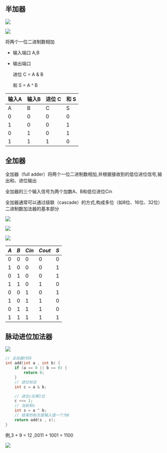 <!--
 * @Description: 
 * @Version: 1.0
 * @Author: DaLao
 * @Email: dalao_li@163.com
 * @Date: 2021-11-14 01:04:15
 * @LastEditors: DaLao
 * @LastEditTime: 2022-05-04 20:48:13
-->


## 半加器


![](https://cdn.hurra.ltd/img/330px-Half_Adder.svg.png)

![](https://cdn.hurra.ltd/img/39673413-470a88f4-516e-11e8-9bc3-b0452be1482e.png)

将两个一位二进制数相加

- 输入端口 A,B

- 输出端口

    进位 C = A & B

    和 S = A ^ B

| 输入A | 输入B | 进位 C | 和 S |
| ----- | ----- | ------ | ---- |
| A     | B     | C      | S    |
| 0     | 0     | 0      | 0    |
| 1     | 0     | 0      | 1    |
| 0     | 1     | 0      | 1    |
| 1     | 1     | 1      | 0    |



## 全加器


全加器（full adder）将两个一位二进制数相加,并根据接收到的低位进位信号,输出和、进位输出

全加器的三个输入信号为两个加数A、B和低位进位Cin

全加器通常可以通过级联（cascade）的方式,构成多位（如8位、16位、32位）二进制数加法器的基本部分

![](https://cdn.hurra.ltd/img/2880px-Full-adder_logic_diagram.svg.png)

![](https://cdn.hurra.ltd/img/39673408-3e4f3e44-516e-11e8-8c7b-1d78b3f7f28b.png)

![](https://cdn.hurra.ltd/img/440px-1-bit_full-adder.svg.png)

| $A$ | $B$ | $Cin$ | $Cout$ | $S$ |
| --- | --- | ----- | ------ | --- |
| 0   | 0   | 0     | 0      | 0   |
| 1   | 0   | 0     | 0      | 1   |
| 0   | 1   | 0     | 0      | 1   |
| 1   | 1   | 0     | 1      | 0   |
| 0   | 0   | 1     | 0      | 1   |
| 1   | 0   | 1     | 1      | 0   |
| 0   | 1   | 1     | 1      | 0   |
| 1   | 1   | 1     | 1      | 1   |


## 脉动进位加法器

![](https://cdn.hurra.ltd/img/2880px-4-bit_ripple_carry_adder.svg.png)

```c
// 全加器代码
int add(int a , int b) {
    if (a == 0 || b == 0) {
        return 0;
    }
    // 进位标志
    int c = a & b;

    // 进位c左移1位
    c <<= 1;
    // 当前和s
    int s = a ^ b;
    // 结束的标志是输入值一个为0
    return add(s , c);
}
```

例,3 + 9 = 12 ,0011 + 1001 = 1100

![](https://cdn.hurra.ltd/img/20211114030937.png)
